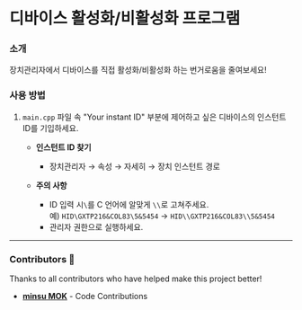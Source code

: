 # 디바이스 활성화/비활성화 프로그램

### 소개
장치관리자에서 디바이스를 직접 활성화/비활성화 하는 번거로움을 줄여보세요!

### 사용 방법
1. `main.cpp` 파일 속 "Your instant ID" 부분에 제어하고 싶은 디바이스의 인스턴트 ID를 기입하세요.
   
   - **인스턴트 ID 찾기**
     - 장치관리자 → 속성 → 자세히 → 장치 인스턴트 경로

   - **주의 사항**
     - ID 입력 시`\`를 C 언어에 알맞게 `\\`로 고쳐주세요.  
       예) `HID\GXTP216&COL83\5&5454` → `HID\\GXTP216&COL83\\5&5454`
     - 관리자 권한으로 실행하세요.
-------------------------------
### Contributors 🙌

Thanks to all contributors who have helped make this project better!

- **[minsu MOK](https://github.com/mokminsu)** - Code Contributions
